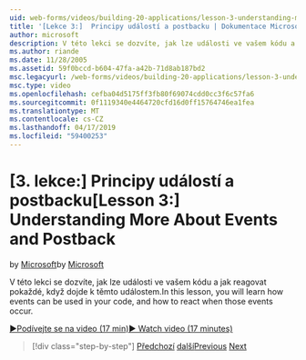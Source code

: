 ```yaml
---
uid: web-forms/videos/building-20-applications/lesson-3-understanding-more-about-events-and-postback
title: '[Lekce 3:]  Principy událostí a postbacku | Dokumentace Microsoftu'
author: microsoft
description: V této lekci se dozvíte, jak lze události ve vašem kódu a jak reagovat pokaždé, když dojde k těmto událostem.
ms.author: riande
ms.date: 11/28/2005
ms.assetid: 59f0bccd-b604-47fa-a42b-71d8ab187bd2
msc.legacyurl: /web-forms/videos/building-20-applications/lesson-3-understanding-more-about-events-and-postback
msc.type: video
ms.openlocfilehash: cefba04d5175ff3fb80f69074cdd0cc3f6c57fa6
ms.sourcegitcommit: 0f1119340e4464720cfd16d0ff15764746ea1fea
ms.translationtype: MT
ms.contentlocale: cs-CZ
ms.lasthandoff: 04/17/2019
ms.locfileid: "59400253"
---
```

# <a name="lesson-3--understanding-more-about-events-and-postback"></a><span data-ttu-id="6929c-103">[3. lekce:] Principy událostí a postbacku</span><span class="sxs-lookup"><span data-stu-id="6929c-103">[Lesson 3:]  Understanding More About Events and Postback</span></span>

<span data-ttu-id="6929c-104">by [Microsoft](https://github.com/microsoft)</span><span class="sxs-lookup"><span data-stu-id="6929c-104">by [Microsoft](https://github.com/microsoft)</span></span>

<span data-ttu-id="6929c-105">V této lekci se dozvíte, jak lze události ve vašem kódu a jak reagovat pokaždé, když dojde k těmto událostem.</span><span class="sxs-lookup"><span data-stu-id="6929c-105">In this lesson, you will learn how events can be used in your code, and how to react when those events occur.</span></span>

[<span data-ttu-id="6929c-106">&#9654;Podívejte se na video (17 min)</span><span class="sxs-lookup"><span data-stu-id="6929c-106">&#9654; Watch video (17 minutes)</span></span>](https://channel9.msdn.com/Blogs/ASP-NET-Site-Videos/lesson-3-understanding-more-about-events-and-postback)

> [!div class="step-by-step"]
> <span data-ttu-id="6929c-107">[Předchozí](lesson-2-creating-a-web-forms-user-interface.md)
> [další](lesson-4-understanding-web-application-state.md)</span><span class="sxs-lookup"><span data-stu-id="6929c-107">[Previous](lesson-2-creating-a-web-forms-user-interface.md)
[Next](lesson-4-understanding-web-application-state.md)</span></span>

